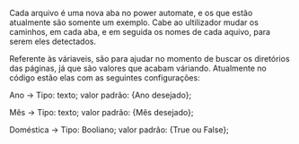 Cada arquivo é uma nova aba no power automate, e os que estão atualmente são somente um exemplo.
Cabe ao ultilizador mudar os caminhos, em cada aba, e em seguida os nomes de cada aquivo, para serem eles detectados.

Referente às váriaveis, são para ajudar no momento de buscar os diretórios das páginas, já que são valores que acabam váriando. Atualmente no código estão elas com as seguintes configurações:

Ano -> Tipo: texto; valor padrão: {Ano desejado};

Mês -> Tipo: texto; valor padrão: {Mês desejado};

Doméstica -> Tipo: Booliano; valor padrão: {True ou False};
